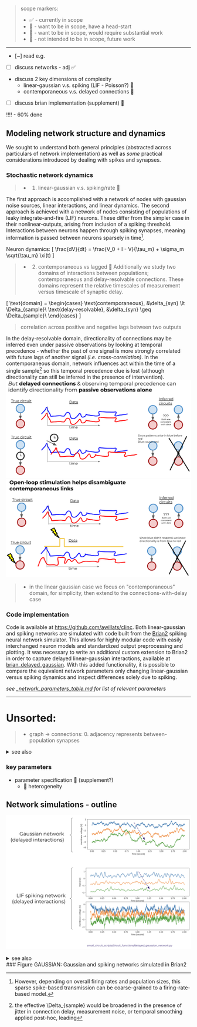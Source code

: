 > scope markers:
> - ✅ - currently in scope 
> - 💫 - want to be in scope, have a head-start
> - 🚀  - want to be in scope, would require substantial work
> - 🙈 - not intended to be in scope, future work


---

- [~] read e.g.
- [ ] discuss networks - adj ✅
- discuss 2 key dimensions of complexity
  - linear-gaussian v.s. spiking (LIF - Poisson?) 💫
  - contemporaneous v.s. delayed connections 💫
- [ ] discuss brian implementation (supplement) 💫

!!!! - 60% done
## Modeling network structure and dynamics

We sought to understand both general principles (abstracted across particulars of network implementation) as well as *some* practical considerations introduced by dealing with spikes and synapses.

### Stochastic network dynamics
> - 1. linear-gaussian v.s. spiking/rate 💫

The first approach is accomplished with a network of nodes with gaussian noise sources, linear interactions, and linear dynamics. The second approach is achieved with a network of nodes consisting of populations of leaky integrate-and-fire (LIF) neurons. These differ from the simpler case in their nonlinear-outputs, arising from inclusion of a spiking threshold. Interactions between neurons happen through spiking synapses, meaning information is passed between neurons sparsely in time[^fr]. 

Neuron dynamics:
\[
\frac{dV}{dt} = \frac{V_0 + I - V}{\tau_m} + \sigma_m \sqrt{\tau_m} \xi(t)
\]


[^fr]: However, depending on overall firing rates and population sizes, this sparse spike-based transmission can be coarse-grained to a firing-rate-based model.

> - 2. contemporaneous vs lagged 💫
Additionally we study two domains of interactions between populations; contemporaneous and delay-resolvable connections. These domains represent the relative timescales of measurement versus timescale of synaptic delay.

\[
\text{domain} = 
\begin{cases}
\text{contemporaneous}, &\delta_{syn} \lt \Delta_{sample}\\
\text{delay-resolvable}, &\delta_{syn} \geq \Delta_{sample}\\
\end{cases}
\]

>correlation across positive and negative lags between two outputs 

In the delay-resolvable domain, directionality of connections may be inferred even under passive observations by looking at temporal precedence - whether the past of one signal is more strongly correlated with future lags of another signal *(i.e. cross-correlation)*. In the contemporaneous domain, network influences act within the time of a single sample[^contemp_sample] so this temporal precedence clue is lost (although directionality can still be inferred in the presence of intervention).
![](/figures/whiteboard/concept_time_resolved.png)
![](/figures/whiteboard/concept_open_loop_contemporaneous.png)

[^contemp_sample]: the effective \Delta_{sample} would be broadened in the presence of jitter in connection delay, measurement noise, or temporal smoothing applied post-hoc, leading

> - in the linear gaussian case we focus on "contemporaneous" domain, for simplicity, then extend to the connections-with-delay case

### Code implementation
Code is available at https://github.com/awillats/clinc.
Both linear-gaussian and spiking networks are simulated with code built from the [Brian2](https://elifesciences.org/articles/47314) spiking neural network simulator. This allows for highly modular code with easily interchanged neuron models and standardized output preprocessing and plotting. It was necessary to write an additional custom extension to Brian2 in order to capture delayed linear-gaussian interactions, available at [brian_delayed_gaussian](https://github.com/awillats/brian_delayed_gaussian). With this added functionality, it is possible to compare the equivalent network parameters only changing linear-gaussian versus spiking dynamics and inspect differences solely due to spiking.
<!-- - introduces additional difficulties associated with estimation based on spiking observations, nonlinearities -->

*see [_network_parameters_table.md](_network_parameters_table.md) for list of relevant parameters*

----

# Unsorted:  
> - graph → connections: 0. adjacency represents between-population synapses


<details><summary>see also</summary>

![](/figures/whiteboard/time_unrolled_representation.png)
![](/figures/whiteboard/concept_time_resolved.png)
![](/figures/whiteboard/concept_open_loop_contemporaneous.png)
</details>



### key parameters
- parameter specification 💫 (supplement?)
  - :rocket: heterogeneity
  


## Network simulations - outline
<a name='figure-gaussian'></a>
![](/figures/misc_figure_sketches/gaussian_vs_spiking_network_eg.png)
<details><summary>see also</summary>

![](/figures/whiteboard/signal_aggregation.jpeg)
</details>
### Figure GAUSSIAN: Gaussian and spiking networks simulated in Brian2




